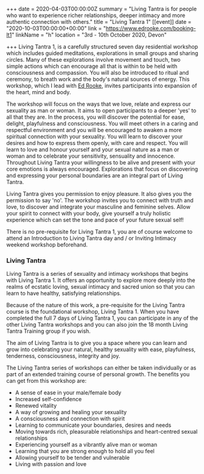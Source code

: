 +++
date = 2020-04-03T00:00:00Z
summary = "Living Tantra is for people who want to experience richer relationships, deeper intimacy and more authentic connection with others."
title = "Living Tantra 1"
[[event]]
date = "2020-10-03T00:00:00+00:00"
link = "https://www.edrooke.com/booking-lt1"
linkName = "h"
location = "3rd - 10th October 2020, Devon"

+++
Living Tantra 1, is a carefully structured seven day residential workshop which includes guided meditations, explorations in small groups and sharing circles. Many of these explorations involve movement and touch, two simple actions which can encourage all that is within to be held with consciousness and compassion. You will also be introduced to ritual and ceremony, to breath work and the body's natural sources of energy. This workshop, which I lead with [Ed Rooke](https://www.edrooke.com/), invites participants into expansion of the heart, mind and body.

The workshop will focus on the ways that we love, relate and express our sexuality as man or woman. It aims to open participants to a deeper 'yes' to all that they are. In the process, you will discover the potential for ease, delight, playfulness and consciousness. You will meet others in a caring and respectful environment and you will be encouraged to awaken a more spiritual connection with your sexuality. You will learn to discover your desires and how to express them openly, with care and respect. You will learn to love and honour yourself and your sexual nature as a man or woman and to celebrate your sensitivity, sensuality and innocence. Throughout Living Tantra your willingness to be alive and present with your core emotions is always encouraged. Explorations that focus on discovering and expressing your personal boundaries are an integral part of Living Tantra.

Living Tantra gives you permission to enjoy pleasure. It also gives you the permission to say 'no'. The workshop invites you to connect with truth and love, to discover and integrate your masculine and feminine selves.  Allow your spirit to connect with your body, give yourself a truly holistic experience which can set the tone and pace of your future sexual self!

There is no pre-requisite for Living Tantra 1, you are of course welcome to attend an Introduction to Living Tantra day and / or Inviting Intimacy weekend workshop beforehand.

### Living Tantra

Living Tantra is a series of sexuality and intimacy workshops that begins with Living Tantra 1. It offers an opportunity to explore more deeply into the realms of ecstatic loving, sexual intimacy and sacred union so that you can learn to have healthy, satisfying relationships.

Because of the nature of this work, a pre-requisite for the Living Tantra course is the foundational workshop, Living Tantra 1. When you have completed the full 7 days of Living Tantra 1, you can participate in any of the other Living Tantra workshops and you can also join the 18 month Living Tantra Training group if you wish.

The aim of Living Tantra is to give you a space where you can learn and grow into celebrating your natural, healthy sexuality with ease, playfulness, tenderness, consciousness, integrity and joy.

The Living Tantra series of workshops can either be taken individually or as part of an extended training course of personal growth. The benefits you can get from this workshop are:

* A sense of ease in your male/female body
* Increased self-confidence
* Renewed vitality
* A way of growing and healing your sexuality
* A consciousness and connection with spirit
* Learning to communicate your boundaries, desires and needs
* Moving towards rich, pleasurable relationships and heart-centred sexual relationships
* Experiencing yourself as a vibrantly alive man or woman
* Learning that you are strong enough to hold all you feel
* Allowing yourself to be tender and vulnerable
* Living with passion and love